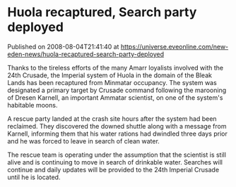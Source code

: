 # Huola recaptured, Search party deployed
Published on 2008-08-04T21:41:40 at https://universe.eveonline.com/new-eden-news/huola-recaptured-search-party-deployed

Thanks to the tireless efforts of the many Amarr loyalists involved with the 24th Crusade, the Imperial system of Huola in the domain of the Bleak Lands has been recaptured from Minmatar occupancy. The system was designated a primary target by Crusade command following the marooning of Dresen Karnell, an important Ammatar scientist, on one of the system's habitable moons.

A rescue party landed at the crash site hours after the system had been reclaimed. They discovered the downed shuttle along with a message from Karnell, informing them that his water rations had dwindled three days prior and he was forced to leave in search of clean water.

The rescue team is operating under the assumption that the scientist is still alive and is continuing to move in search of drinkable water. Searches will continue and daily updates will be provided to the 24th Imperial Crusade until he is located.
